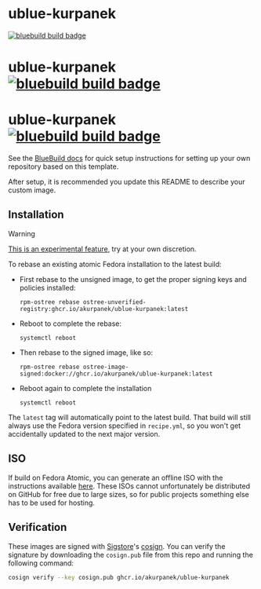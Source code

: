 # ublue-kurpanek 
[![bluebuild build badge](https://github.com/akurpanek/ublue-kurpanek/actions/workflows/build-bluefin.yml/badge.svg)](https://github.com/akurpanek/ublue-kurpanek/actions/workflows/build-bluefin.yml)
# ublue-kurpanek &nbsp; [![bluebuild build badge](https://github.com/akurpanek/ublue-kurpanek/actions/workflows/build-bluefin-lts-gdx.yml/badge.svg)](https://github.com/akurpanek/ublue-kurpanek/actions/workflows/build-bluefin-lts-gdx.yml)
# ublue-kurpanek &nbsp; [![bluebuild build badge](https://github.com/akurpanek/ublue-kurpanek/actions/workflows/build-bluefin-lts-hwe.yml/badge.svg)](https://github.com/akurpanek/ublue-kurpanek/actions/workflows/build-bluefin-lts-hwe.yml)

See the [BlueBuild docs](https://blue-build.org/how-to/setup/) for quick setup instructions for setting up your own repository based on this template.

After setup, it is recommended you update this README to describe your custom image.

## Installation

> [!WARNING]  
> [This is an experimental feature](https://www.fedoraproject.org/wiki/Changes/OstreeNativeContainerStable), try at your own discretion.

To rebase an existing atomic Fedora installation to the latest build:

- First rebase to the unsigned image, to get the proper signing keys and policies installed:
  ```
  rpm-ostree rebase ostree-unverified-registry:ghcr.io/akurpanek/ublue-kurpanek:latest
  ```
- Reboot to complete the rebase:
  ```
  systemctl reboot
  ```
- Then rebase to the signed image, like so:
  ```
  rpm-ostree rebase ostree-image-signed:docker://ghcr.io/akurpanek/ublue-kurpanek:latest
  ```
- Reboot again to complete the installation
  ```
  systemctl reboot
  ```

The `latest` tag will automatically point to the latest build. That build will still always use the Fedora version specified in `recipe.yml`, so you won't get accidentally updated to the next major version.

## ISO

If build on Fedora Atomic, you can generate an offline ISO with the instructions available [here](https://blue-build.org/learn/universal-blue/#fresh-install-from-an-iso). These ISOs cannot unfortunately be distributed on GitHub for free due to large sizes, so for public projects something else has to be used for hosting.

## Verification

These images are signed with [Sigstore](https://www.sigstore.dev/)'s [cosign](https://github.com/sigstore/cosign). You can verify the signature by downloading the `cosign.pub` file from this repo and running the following command:

```bash
cosign verify --key cosign.pub ghcr.io/akurpanek/ublue-kurpanek
```
